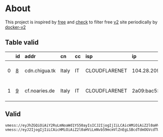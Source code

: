 
# About

This project is inspired by [free](https://github.com/freefq/free) and [check](https://github.com/yeahwu/check) to filter free [v2](https://github.com/v2fly/v2ray-core) site periodically by [docker-v2](https://hub.docker.com/r/v2ray/official)

    

## Table valid
|    | id                 | addr          | cn    | cc   | isp           | ip                        | chatgpt          |
|---:|:-------------------|:--------------|:------|:-----|:--------------|:--------------------------|:-----------------|
|  0 | [8](config/8.json) | cdn.chigua.tk | Italy | IT   | CLOUDFLARENET | 104.28.209.69             | Yes (Region: IT) |
|  1 | [9](config/9.json) | cf.noaries.de | Italy | IT   | CLOUDFLARENET | 2a09:bac5:422a:187::27:84 | Yes (Region: IT) |

## Valid
```
vmess://eyJhZGQiOiAiY2RuLmNoaWd1YS50ayIsICJ2IjogIjIiLCAicHMiOiAiZ2l0aHViLmNvbS9mcmVlZnEgLSBcdTY1ZTVcdTY3MmNcdTRlMWNcdTRlYWNcdTk2M2ZcdTkxY2NcdTRlOTEgOCIsICJwb3J0IjogODAsICJpZCI6ICIwMTkyNTE2OS1lMmZmLTQ4M2MtODlmMi02ZTc3OGRjZGQ0NTAiLCAiYWlkIjogIjAiLCAibmV0IjogIndzIiwgInR5cGUiOiAiIiwgImhvc3QiOiAidXMtMS5hY3l1bi5jZiIsICJwYXRoIjogIi8iLCAidGxzIjogIiJ9
vmess://eyJ2IjogIjIiLCAicHMiOiAiZ2l0aHViLmNvbS9mcmVlZnEgLSBcdTdmOGVcdTU2ZmRDbG91ZEZsYXJlXHU4MjgyXHU3MGI5IDkiLCAiYWRkIjogImNmLm5vYXJpZXMuZGUiLCAicG9ydCI6ICIyMDUyIiwgImlkIjogIjY3YzVjZTQ1LTdiNDgtNDczZS1iZjI1LWU0YzgzMGIwZWQyNCIsICJhaWQiOiAiMCIsICJzY3kiOiAiYXV0byIsICJuZXQiOiAid3MiLCAidHlwZSI6ICJub25lIiwgImhvc3QiOiAiYXpzdHUtaXQuaWlpby53aWtpIiwgInBhdGgiOiAiL2FyaWVzP2VkPTIwNDgiLCAidGxzIjogIiIsICJzbmkiOiAiIiwgImFscG4iOiAiIn0=
```

